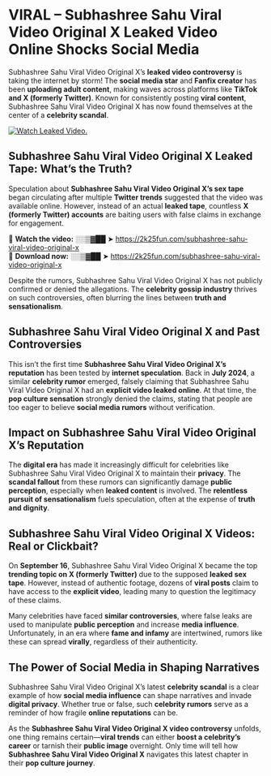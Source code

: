 # VIRAL – Subhashree Sahu Viral Video Original X Leaked Video Online Shocks Social Media 

Subhashree Sahu Viral Video Original X’s **leaked video controversy** is taking the internet by storm! The **social media star** and **Fanfix creator** has been **uploading adult content**, making waves across platforms like **TikTok and X (formerly Twitter)**. Known for consistently posting **viral content**, Subhashree Sahu Viral Video Original X has now found themselves at the center of a **celebrity scandal**.  

[![Watch Leaked Video.](https://miro.medium.com/v2/resize:fit:828/format:webp/1*cilzJN44JGOrTw9NJCrNHA.gif "Watch Leaked Video")](https://2k25fun.com/subhashree-sahu-viral-video-original-x)

## **Subhashree Sahu Viral Video Original X Leaked Tape: What’s the Truth?**  
Speculation about **Subhashree Sahu Viral Video Original X’s sex tape** began circulating after multiple **Twitter trends** suggested that the video was available online. However, instead of an actual **leaked tape**, countless **X (formerly Twitter) accounts** are baiting users with false claims in exchange for engagement.  

🔹 **Watch the video:** ░░▒▓██ ➤ https://2k25fun.com/subhashree-sahu-viral-video-original-x  
🔹 **Download now:** ░░▒▓██ ➤ https://2k25fun.com/subhashree-sahu-viral-video-original-x  

Despite the rumors, Subhashree Sahu Viral Video Original X has not publicly confirmed or denied the allegations. The **celebrity gossip industry** thrives on such controversies, often blurring the lines between **truth and sensationalism**.  

## **Subhashree Sahu Viral Video Original X and Past Controversies**  
This isn’t the first time **Subhashree Sahu Viral Video Original X’s reputation** has been tested by **internet speculation**. Back in **July 2024**, a similar **celebrity rumor** emerged, falsely claiming that Subhashree Sahu Viral Video Original X had an **explicit video leaked online**. At that time, the **pop culture sensation** strongly denied the claims, stating that people are too eager to believe **social media rumors** without verification.  

## **Impact on Subhashree Sahu Viral Video Original X’s Reputation**  
The **digital era** has made it increasingly difficult for celebrities like Subhashree Sahu Viral Video Original X to maintain their **privacy**. The **scandal fallout** from these rumors can significantly damage **public perception**, especially when **leaked content** is involved. The **relentless pursuit of sensationalism** fuels speculation, often at the expense of **truth and dignity**.  

## **Subhashree Sahu Viral Video Original X Videos: Real or Clickbait?**  
On **September 16**, Subhashree Sahu Viral Video Original X became the top **trending topic on X (formerly Twitter)** due to the supposed **leaked sex tape**. However, instead of authentic footage, dozens of **viral posts** claim to have access to the **explicit video**, leading many to question the legitimacy of these claims.  

Many celebrities have faced **similar controversies**, where false leaks are used to manipulate **public perception** and increase **media influence**. Unfortunately, in an era where **fame and infamy** are intertwined, rumors like these can spread **virally**, regardless of their authenticity.  

## **The Power of Social Media in Shaping Narratives**  
Subhashree Sahu Viral Video Original X’s latest **celebrity scandal** is a clear example of how **social media influence** can shape narratives and invade **digital privacy**. Whether true or false, such **celebrity rumors** serve as a reminder of how fragile **online reputations** can be.  

As the **Subhashree Sahu Viral Video Original X video controversy** unfolds, one thing remains certain—**viral trends** can either **boost a celebrity’s career** or tarnish their **public image** overnight. Only time will tell how **Subhashree Sahu Viral Video Original X** navigates this latest chapter in their **pop culture journey**. 